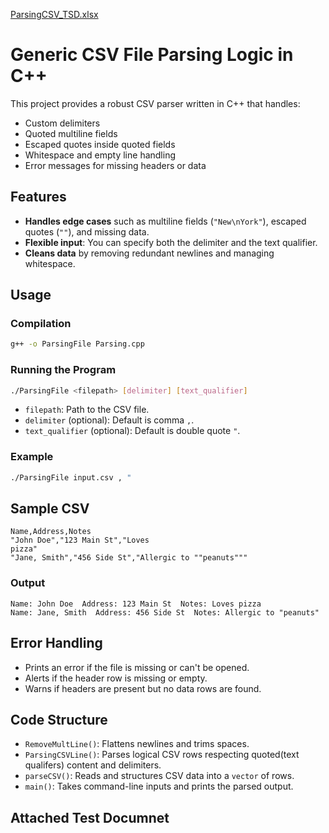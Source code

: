 [ParsingCSV_TSD.xlsx](https://github.com/user-attachments/files/20033540/ParsingCSV_TSD.xlsx)

# Generic CSV File Parsing Logic in C++

This project provides a robust CSV parser written in C++ that handles:

- Custom delimiters
- Quoted multiline fields
- Escaped quotes inside quoted fields
- Whitespace and empty line handling
- Error messages for missing headers or data

## Features

- **Handles edge cases** such as multiline fields (`"New\nYork"`), escaped quotes (`""`), and missing data.
- **Flexible input**: You can specify both the delimiter and the text qualifier.
- **Cleans data** by removing redundant newlines and managing whitespace.

## Usage

### Compilation

```bash
g++ -o ParsingFile Parsing.cpp
```

### Running the Program

```bash
./ParsingFile <filepath> [delimiter] [text_qualifier]
```

- `filepath`: Path to the CSV file.
- `delimiter` (optional): Default is comma `,`.
- `text_qualifier` (optional): Default is double quote `"`.

### Example

```bash
./ParsingFile input.csv , "
```

## Sample CSV

```
Name,Address,Notes
"John Doe","123 Main St","Loves
pizza"
"Jane, Smith","456 Side St","Allergic to ""peanuts"""
```

### Output

```
Name: John Doe  Address: 123 Main St  Notes: Loves pizza
Name: Jane, Smith  Address: 456 Side St  Notes: Allergic to "peanuts"
```

## Error Handling

- Prints an error if the file is missing or can't be opened.
- Alerts if the header row is missing or empty.
- Warns if headers are present but no data rows are found.

## Code Structure

- `RemoveMultLine()`: Flattens newlines and trims spaces.
- `ParsingCSVLine()`: Parses logical CSV rows respecting quoted(text qualifers) content and delimiters.
- `parseCSV()`: Reads and structures CSV data into a `vector` of rows.
- `main()`: Takes command-line inputs and prints the parsed output.

## Attached Test Documnet
